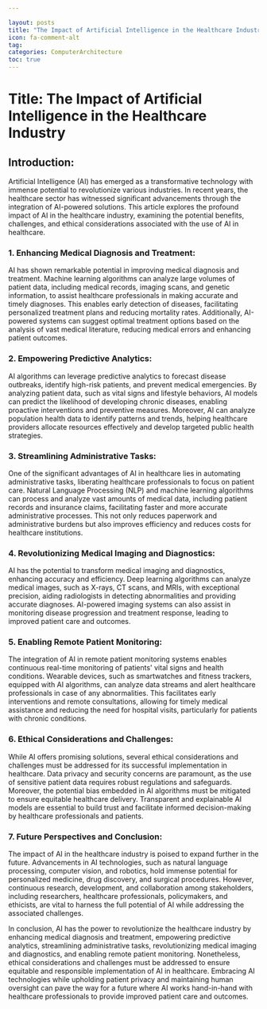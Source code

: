 ```yaml
---

layout: posts
title: "The Impact of Artificial Intelligence in the Healthcare Industry"
icon: fa-comment-alt
tag:      
categories: ComputerArchitecture
toc: true
---
```




# Title: The Impact of Artificial Intelligence in the Healthcare Industry

## Introduction:
Artificial Intelligence (AI) has emerged as a transformative technology with immense potential to revolutionize various industries. In recent years, the healthcare sector has witnessed significant advancements through the integration of AI-powered solutions. This article explores the profound impact of AI in the healthcare industry, examining the potential benefits, challenges, and ethical considerations associated with the use of AI in healthcare.

### 1. Enhancing Medical Diagnosis and Treatment:
AI has shown remarkable potential in improving medical diagnosis and treatment. Machine learning algorithms can analyze large volumes of patient data, including medical records, imaging scans, and genetic information, to assist healthcare professionals in making accurate and timely diagnoses. This enables early detection of diseases, facilitating personalized treatment plans and reducing mortality rates. Additionally, AI-powered systems can suggest optimal treatment options based on the analysis of vast medical literature, reducing medical errors and enhancing patient outcomes.

### 2. Empowering Predictive Analytics:
AI algorithms can leverage predictive analytics to forecast disease outbreaks, identify high-risk patients, and prevent medical emergencies. By analyzing patient data, such as vital signs and lifestyle behaviors, AI models can predict the likelihood of developing chronic diseases, enabling proactive interventions and preventive measures. Moreover, AI can analyze population health data to identify patterns and trends, helping healthcare providers allocate resources effectively and develop targeted public health strategies.

### 3. Streamlining Administrative Tasks:
One of the significant advantages of AI in healthcare lies in automating administrative tasks, liberating healthcare professionals to focus on patient care. Natural Language Processing (NLP) and machine learning algorithms can process and analyze vast amounts of medical data, including patient records and insurance claims, facilitating faster and more accurate administrative processes. This not only reduces paperwork and administrative burdens but also improves efficiency and reduces costs for healthcare institutions.

### 4. Revolutionizing Medical Imaging and Diagnostics:
AI has the potential to transform medical imaging and diagnostics, enhancing accuracy and efficiency. Deep learning algorithms can analyze medical images, such as X-rays, CT scans, and MRIs, with exceptional precision, aiding radiologists in detecting abnormalities and providing accurate diagnoses. AI-powered imaging systems can also assist in monitoring disease progression and treatment response, leading to improved patient care and outcomes.

### 5. Enabling Remote Patient Monitoring:
The integration of AI in remote patient monitoring systems enables continuous real-time monitoring of patients' vital signs and health conditions. Wearable devices, such as smartwatches and fitness trackers, equipped with AI algorithms, can analyze data streams and alert healthcare professionals in case of any abnormalities. This facilitates early interventions and remote consultations, allowing for timely medical assistance and reducing the need for hospital visits, particularly for patients with chronic conditions.

### 6. Ethical Considerations and Challenges:
While AI offers promising solutions, several ethical considerations and challenges must be addressed for its successful implementation in healthcare. Data privacy and security concerns are paramount, as the use of sensitive patient data requires robust regulations and safeguards. Moreover, the potential bias embedded in AI algorithms must be mitigated to ensure equitable healthcare delivery. Transparent and explainable AI models are essential to build trust and facilitate informed decision-making by healthcare professionals and patients.

### 7. Future Perspectives and Conclusion:
The impact of AI in the healthcare industry is poised to expand further in the future. Advancements in AI technologies, such as natural language processing, computer vision, and robotics, hold immense potential for personalized medicine, drug discovery, and surgical procedures. However, continuous research, development, and collaboration among stakeholders, including researchers, healthcare professionals, policymakers, and ethicists, are vital to harness the full potential of AI while addressing the associated challenges.

In conclusion, AI has the power to revolutionize the healthcare industry by enhancing medical diagnosis and treatment, empowering predictive analytics, streamlining administrative tasks, revolutionizing medical imaging and diagnostics, and enabling remote patient monitoring. Nonetheless, ethical considerations and challenges must be addressed to ensure equitable and responsible implementation of AI in healthcare. Embracing AI technologies while upholding patient privacy and maintaining human oversight can pave the way for a future where AI works hand-in-hand with healthcare professionals to provide improved patient care and outcomes.